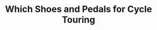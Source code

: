 ---
layout: community
category: community
title: "Which Shoes and Pedals for Cycle Touring"
description: "Recommendations for shoes and pedals, please.  I love my 510 Kestrels matched to my Shimano M-324 SPD pedals. What’s your preference? Flats or clips? Shimano PD EH500 (combo pedals - flat and clipped) are awesome! If I could pick my new shoes, they’d be Fizik Terra Atlas. Shimano SPD pedals and shoes Shimano MTB and Specialized Recon 3s have been great for me! "
isTopLevel: false
isSingleLevel: false
isArticle: false
datePublished: 2022-06-22 09:00:00 +0300
dateModified: 2022-06-22 09:00:00 +0300
published: false
---